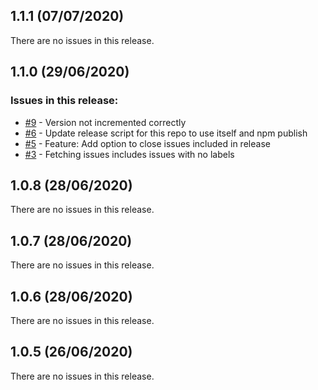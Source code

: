 ## 1.1.1 (07/07/2020) 


There are no issues in this release.


## 1.1.0 (29/06/2020) 


### Issues in this release:

* [#9](https://github.com/iamtomhewitt/github-releaser/issues/9) - Version not incremented correctly
* [#6](https://github.com/iamtomhewitt/github-releaser/issues/6) - Update release script for this repo to use itself and npm publish
* [#5](https://github.com/iamtomhewitt/github-releaser/issues/5) - Feature: Add option to close issues included in release
* [#3](https://github.com/iamtomhewitt/github-releaser/issues/3) - Fetching issues includes issues with no labels



## 1.0.8 (28/06/2020) 


There are no issues in this release.


## 1.0.7 (28/06/2020) 


There are no issues in this release.


## 1.0.6 (28/06/2020) 


There are no issues in this release.


## 1.0.5 (26/06/2020) 


There are no issues in this release.